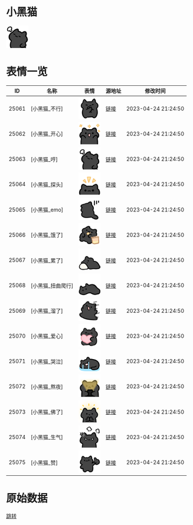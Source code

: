 # 小黑猫

<img src="./cover.png" height="60" alt="cover" />

# 表情一览

|ID|名称|表情|源地址|修改时间|
|----|----|----|----|----|
|25061|[小黑猫_不行]|<img src="./pic/025061_%5B小黑猫_不行%5D.png" height="60" alt="不行"/>|[链接](https://i0.hdslb.com/bfs/garb/fc94d4915da20a54c1859b6af788ef4b6396dd38.png)|2023-04-24 21:24:50|
|25062|[小黑猫_开心]|<img src="./pic/025062_%5B小黑猫_开心%5D.png" height="60" alt="开心"/>|[链接](https://i0.hdslb.com/bfs/garb/942bf316efe9ee1ca9e488179bf335daa5e8a2ef.png)|2023-04-24 21:24:50|
|25063|[小黑猫_哼]|<img src="./pic/025063_%5B小黑猫_哼%5D.png" height="60" alt="哼"/>|[链接](https://i0.hdslb.com/bfs/garb/eb4ffd3be25aa7cb7f90c0c6651104d3032cf99d.png)|2023-04-24 21:24:50|
|25064|[小黑猫_探头]|<img src="./pic/025064_%5B小黑猫_探头%5D.png" height="60" alt="探头"/>|[链接](https://i0.hdslb.com/bfs/garb/241fbbef82c22313aadf5807f6565ef2582b784f.png)|2023-04-24 21:24:50|
|25065|[小黑猫_emo]|<img src="./pic/025065_%5B小黑猫_emo%5D.png" height="60" alt="emo"/>|[链接](https://i0.hdslb.com/bfs/garb/8ee9fbb4cc3a215a9dfa1b6eb569abd4cb3bd60c.png)|2023-04-24 21:24:50|
|25066|[小黑猫_饿了]|<img src="./pic/025066_%5B小黑猫_饿了%5D.png" height="60" alt="饿了"/>|[链接](https://i0.hdslb.com/bfs/garb/169e1f4900a061a4bec2565529305a448adba211.png)|2023-04-24 21:24:50|
|25067|[小黑猫_累了]|<img src="./pic/025067_%5B小黑猫_累了%5D.png" height="60" alt="累了"/>|[链接](https://i0.hdslb.com/bfs/garb/fe536b1b6dd133ebae2d45d8f7dd3ab4615fb286.png)|2023-04-24 21:24:50|
|25068|[小黑猫_扭曲爬行]|<img src="./pic/025068_%5B小黑猫_扭曲爬行%5D.png" height="60" alt="扭曲爬行"/>|[链接](https://i0.hdslb.com/bfs/garb/369a46117b87365fcb3ceb57373d2b9438fbbd4a.png)|2023-04-24 21:24:50|
|25069|[小黑猫_溜了]|<img src="./pic/025069_%5B小黑猫_溜了%5D.png" height="60" alt="溜了"/>|[链接](https://i0.hdslb.com/bfs/garb/f7d3b6a67bd009a758dbbaa093a31b3a4aa8fe05.png)|2023-04-24 21:24:50|
|25070|[小黑猫_爱心]|<img src="./pic/025070_%5B小黑猫_爱心%5D.png" height="60" alt="爱心"/>|[链接](https://i0.hdslb.com/bfs/garb/9838ad0c42a18e1da8fee32472fca31f77bf9c8a.png)|2023-04-24 21:24:50|
|25071|[小黑猫_哭泣]|<img src="./pic/025071_%5B小黑猫_哭泣%5D.png" height="60" alt="哭泣"/>|[链接](https://i0.hdslb.com/bfs/garb/78fa556b54b358646939bcda1342b26014574c46.png)|2023-04-24 21:24:50|
|25072|[小黑猫_熬夜]|<img src="./pic/025072_%5B小黑猫_熬夜%5D.png" height="60" alt="熬夜"/>|[链接](https://i0.hdslb.com/bfs/garb/af269c1b7bdb5c93f2e5f58717c6354b3240f87b.png)|2023-04-24 21:24:50|
|25073|[小黑猫_佛了]|<img src="./pic/025073_%5B小黑猫_佛了%5D.png" height="60" alt="佛了"/>|[链接](https://i0.hdslb.com/bfs/garb/3db8962bb8b02e55d18fd65802aa442142bdf04f.png)|2023-04-24 21:24:50|
|25074|[小黑猫_生气]|<img src="./pic/025074_%5B小黑猫_生气%5D.png" height="60" alt="生气"/>|[链接](https://i0.hdslb.com/bfs/garb/4271767ebbe4c119d951227f1bd40d62fa24fe0d.png)|2023-04-24 21:24:50|
|25075|[小黑猫_赞]|<img src="./pic/025075_%5B小黑猫_赞%5D.png" height="60" alt="赞"/>|[链接](https://i0.hdslb.com/bfs/garb/deadd2670fbe720f61fed346ce2b0ff5d1794055.png)|2023-04-24 21:24:50|

# 原始数据

[跳转](./raw.json)

